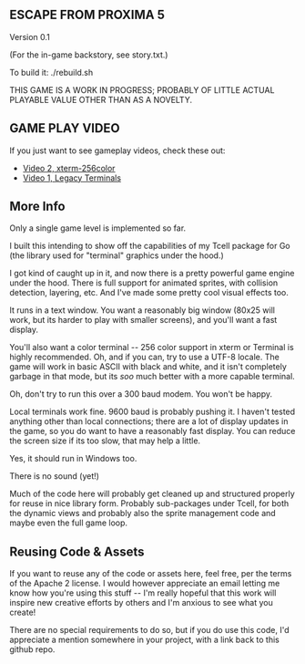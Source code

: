 
ESCAPE FROM PROXIMA 5
---------------------

Version 0.1

(For the in-game backstory, see story.txt.)

To build it:  ./rebuild.sh

THIS GAME IS A WORK IN PROGRESS; PROBABLY OF LITTLE ACTUAL PLAYABLE VALUE
OTHER THAN AS A NOVELTY.


GAME PLAY VIDEO
---------------

If you just want to see gameplay videos, check these out:


 * [Video 2, xterm-256color](https://www.youtube.com/watch?v=jNxKTCmY_bQ)
 * [Video 1, Legacy Terminals](https://www.youtube.com/watch?v=DiOPBBM7-Xc)


More Info
---------

Only a single game level is implemented so far.

I built this intending to show off the capabilities of my Tcell package for
Go (the library used for "terminal" graphics under the hood.)

I got kind of caught up in it, and now there is a pretty powerful game engine
under the hood.  There is full support for animated sprites, with collision
detection, layering, etc.  And I've made some pretty cool visual effects too.

It runs in a text window.  You want a reasonably big window (80x25 will work,
but its harder to play with smaller screens), and you'll want a fast display.

You'll also want a color terminal -- 256 color support in xterm or Terminal
is highly recommended.  Oh, and if you can, try to use a UTF-8 locale.  The
game will work in basic ASCII with black and white, and it isn't completely
garbage in that mode, but its *soo* much better with a more capable terminal.

Oh, don't try to run this over a 300 baud modem.  You won't be happy.

Local terminals work fine.  9600 baud is probably pushing it. I haven't
tested anything other than local connections; there are a lot of display
updates in the game, so you do want to have a reasonably fast display.
You can reduce the screen size if its too slow, that may help a little.

Yes, it should run in Windows too.

There is no sound (yet!)

Much of the code here will probably get cleaned up and structured properly
for reuse in nice library form.  Probably sub-packages under Tcell, for both
the dynamic views and probably also the sprite management code and maybe even
the full game loop.


Reusing Code & Assets
---------------------

If you want to reuse any of the code or assets here, feel free, per the
terms of the Apache 2 license.  I would however appreciate an email
letting me know how you're using this stuff -- I'm really hopeful that
this work will inspire new creative efforts by others and I'm anxious
to see what you create!

There are no special requirements to do so, but if you do use this code,
I'd appreciate a mention somewhere in your project, with a link back to
this github repo.


